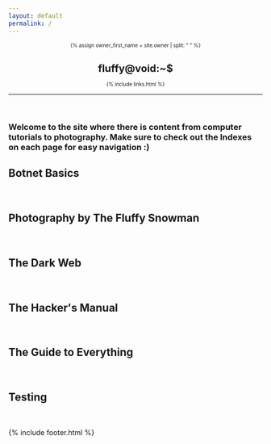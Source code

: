 ```yaml
---
layout: default
permalink: /
---
```


<header style="display: contents">
 <font size=1> 
  <div>
    <a style="text-decoration:none" href="{{ "/" | prepend: site.baseurl | replace: '//', '/' }}">
    {% assign owner_first_name = site.owner | split: " " %}
    <h1>fluffy@void:~$</h1>
    </a>
    <div class="header-links">
      {% include links.html %}
    </div>
  </div>
  </font> 
  <hr>
</header>

<br>

### Welcome to the site where there is content from computer tutorials to photography. Make sure to check out the Indexes on each page for easy navigation :)

## <a href="/jekyll/update/2022/05/26/botnets.html" style="text-decoration:none">Botnet Basics</a>

<br>

## <a href="/jekyll/update/2022/05/18/photography.html" style="text-decoration:none">Photography by The Fluffy Snowman</a>

<br>

## <a href="/jekyll/update/2022/05/06/the-dark-web.html" style="text-decoration:none">The Dark Web</a>

<br>

## <a href="/jekyll/update/2022/04/19/the-hackers-maual.html" style="text-decoration:none">The Hacker's Manual</a>

<br>

## <a href="/jekyll/update/2022/04/17/main.html" style="text-decoration:none">The Guide to Everything</a>


<br>

## <a href="./_posts/2021-08-22-welcome-to-jekyll.markdown" style="text-decoration:none">Testing</a>

<br>

{% include footer.html %}
